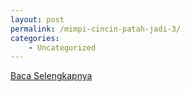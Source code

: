 ```yaml
---
layout: post
permalink: /mimpi-cincin-patah-jadi-3/
categories:
    - Uncategorized
---
```


[Baca Selengkapnya](/02)